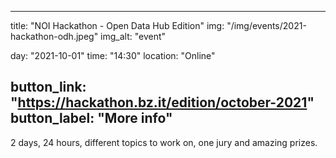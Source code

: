 <!--
SPDX-FileCopyrightText: NOI Techpark <digital@noi.bz.it>

SPDX-License-Identifier: CC0-1.0
-->

---
title: "NOI Hackathon - Open Data Hub Edition"
img: "/img/events/2021-hackathon-odh.jpeg"
img_alt: "event"

day: "2021-10-01"
time: "14:30"
location: "Online"

button_link: "https://hackathon.bz.it/edition/october-2021"
button_label: "More info"
---

2 days, 24 hours, different topics to work on, one jury and amazing prizes.
